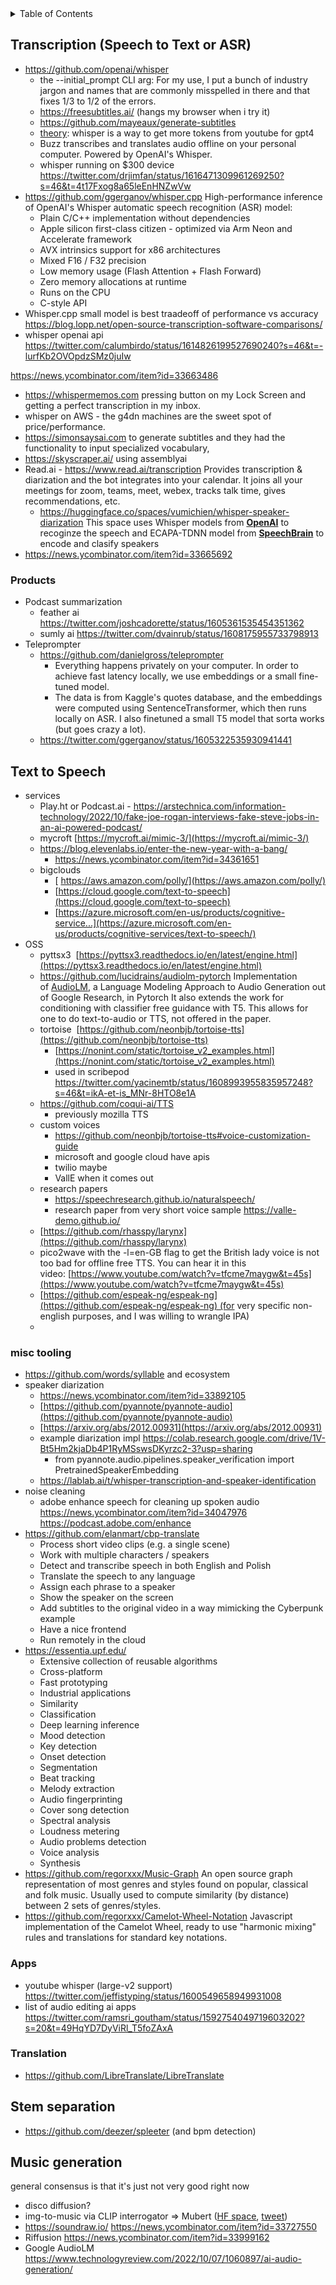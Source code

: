 
<!-- START doctoc generated TOC please keep comment here to allow auto update -->
<!-- DON'T EDIT THIS SECTION, INSTEAD RE-RUN doctoc TO UPDATE -->
<details>
<summary>Table of Contents</summary>

- [Transcription](#transcription)
  - [misc tooling](#misc-tooling)
  - [Apps](#apps)
  - [Translation](#translation)
- [Stem separation](#stem-separation)
- [Music generation](#music-generation)

</details>
<!-- END doctoc generated TOC please keep comment here to allow auto update -->

## Transcription (Speech to Text or ASR)

- https://github.com/openai/whisper
  - the --initial_prompt CLI arg: For my use, I put a bunch of industry jargon and names that are commonly misspelled in there and that fixes 1/3 to 1/2 of the errors.
  - https://freesubtitles.ai/ (hangs my browser when i try it)
  - https://github.com/mayeaux/generate-subtitles
  - [theory](https://twitter.com/ethanCaballero/status/1572692314400628739?s=20&t=j_XtR82eEW6Vp28YvodqJQ): whisper is a way to get more tokens from youtube for gpt4
  - Buzz transcribes and translates audio offline on your personal computer. Powered by OpenAI's Whisper. 
  - whisper running on $300 device https://twitter.com/drjimfan/status/1616471309961269250?s=46&t=4t17Fxog8a65leEnHNZwVw
- https://github.com/ggerganov/whisper.cpp
  High-performance inference of OpenAI's Whisper automatic speech recognition (ASR) model:
  - Plain C/C++ implementation without dependencies
  - Apple silicon first-class citizen - optimized via Arm Neon and Accelerate framework
  - AVX intrinsics support for x86 architectures
  - Mixed F16 / F32 precision
  - Low memory usage (Flash Attention + Flash Forward)
  - Zero memory allocations at runtime
  - Runs on the CPU
  - C-style API
- Whisper.cpp small model is best traadeoff of performance vs accuracy https://blog.lopp.net/open-source-transcription-software-comparisons/
- whisper openai api https://twitter.com/calumbirdo/status/1614826199527690240?s=46&t=-lurfKb2OVOpdzSMz0juIw


https://news.ycombinator.com/item?id=33663486
-  https://whispermemos.com pressing button on my Lock Screen and getting a perfect transcription in my inbox.
- whisper on AWS - the g4dn machines are the sweet spot of price/performance.
- https://simonsaysai.com to generate subtitles and they had the functionality to input specialized vocabulary,
- https://skyscraper.ai/ using assemblyai
- Read.ai - https://www.read.ai/transcription Provides transcription & diarization and the bot integrates into your calendar. It joins all your meetings for zoom, teams, meet, webex, tracks talk time, gives recommendations, etc.
	- https://huggingface.co/spaces/vumichien/whisper-speaker-diarization This space uses Whisper models from [**OpenAI**](https://github.com/openai/whisper) to recoginze the speech and ECAPA-TDNN model from [**SpeechBrain**](https://github.com/speechbrain/speechbrain) to encode and clasify speakers
- https://news.ycombinator.com/item?id=33665692

### Products

- Podcast summarization
	- feather ai https://twitter.com/joshcadorette/status/1605361535454351362
	- sumly ai https://twitter.com/dvainrub/status/1608175955733798913
- Teleprompter
	- https://github.com/danielgross/teleprompter
		- Everything happens privately on your computer. In order to achieve fast latency locally, we use embeddings or a small fine-tuned model.
		- The data is from Kaggle's quotes database, and the embeddings were computed using SentenceTransformer, which then runs locally on ASR. I also finetuned a small T5 model that sorta works (but goes crazy a lot).
	- https://twitter.com/ggerganov/status/1605322535930941441

## Text to Speech

- services
	- Play.ht or Podcast.ai - https://arstechnica.com/information-technology/2022/10/fake-joe-rogan-interviews-fake-steve-jobs-in-an-ai-powered-podcast/
	- mycroft [https://mycroft.ai/mimic-3/](https://mycroft.ai/mimic-3/)
	- https://blog.elevenlabs.io/enter-the-new-year-with-a-bang/ 
		- https://news.ycombinator.com/item?id=34361651
	- bigclouds
		- [ https://aws.amazon.com/polly/](https://aws.amazon.com/polly/)
		- [https://cloud.google.com/text-to-speech](https://cloud.google.com/text-to-speech)
		- [https://azure.microsoft.com/en-us/products/cognitive-service...](https://azure.microsoft.com/en-us/products/cognitive-services/text-to-speech/)
- OSS
	- pyttsx3  [https://pyttsx3.readthedocs.io/en/latest/engine.html](https://pyttsx3.readthedocs.io/en/latest/engine.html)
	- https://github.com/lucidrains/audiolm-pytorch Implementation of [AudioLM](https://google-research.github.io/seanet/audiolm/examples/), a Language Modeling Approach to Audio Generation out of Google Research, in Pytorch It also extends the work for conditioning with classifier free guidance with T5. This allows for one to do text-to-audio or TTS, not offered in the paper.
	- tortoise  [https://github.com/neonbjb/tortoise-tts](https://github.com/neonbjb/tortoise-tts)
		- [https://nonint.com/static/tortoise_v2_examples.html](https://nonint.com/static/tortoise_v2_examples.html)
		- used in scribepod https://twitter.com/yacinemtb/status/1608993955835957248?s=46&t=ikA-et-is_MNr-8HTO8e1A
	- https://github.com/coqui-ai/TTS
		- previously mozilla TTS
	- custom voices
		- https://github.com/neonbjb/tortoise-tts#voice-customization-guide
		- microsoft and google cloud have apis
		- twilio maybe
		- VallE when it comes out
	- research papers
		- https://speechresearch.github.io/naturalspeech/
		- research paper from very short voice sample https://valle-demo.github.io/
	- [https://github.com/rhasspy/larynx](https://github.com/rhasspy/larynx)
	- pico2wave with the -l=en-GB flag to get the British lady voice is not too bad for offline free TTS. You can hear it in this video: [https://www.youtube.com/watch?v=tfcme7maygw&t=45s](https://www.youtube.com/watch?v=tfcme7maygw&t=45s)
	- [https://github.com/espeak-ng/espeak-ng](https://github.com/espeak-ng/espeak-ng) (for very specific non-english purposes, and I was willing to wrangle IPA)
	- 

### misc tooling

- https://github.com/words/syllable and ecosystem
- speaker diarization
	- https://news.ycombinator.com/item?id=33892105
	- [https://github.com/pyannote/pyannote-audio](https://github.com/pyannote/pyannote-audio)
	- [https://arxiv.org/abs/2012.00931](https://arxiv.org/abs/2012.00931)
	- example diarization impl https://colab.research.google.com/drive/1V-Bt5Hm2kjaDb4P1RyMSswsDKyrzc2-3?usp=sharing
		- from pyannote.audio.pipelines.speaker_verification import PretrainedSpeakerEmbedding
	- https://lablab.ai/t/whisper-transcription-and-speaker-identification
- noise cleaning
	- adobe enhance speech for cleaning up spoken audio https://news.ycombinator.com/item?id=34047976 https://podcast.adobe.com/enhance
- https://github.com/elanmart/cbp-translate
	-   Process short video clips (e.g. a single scene)
	-   Work with multiple characters / speakers
	-   Detect and transcribe speech in both English and Polish
	-   Translate the speech to any language
	-   Assign each phrase to a speaker
	-   Show the speaker on the screen
	-   Add subtitles to the original video in a way mimicking the Cyberpunk example
	-   Have a nice frontend
	-   Run remotely in the cloud
- https://essentia.upf.edu/
	- Extensive collection of reusable algorithms
	- Cross-platform
	- Fast prototyping
	- Industrial applications
	- Similarity
	- Classification
	- Deep learning inference
	- Mood detection
	- Key detection
	- Onset detection
	- Segmentation
	- Beat tracking
	- Melody extraction
	- Audio fingerprinting
	- Cover song detection
	- Spectral analysis
	- Loudness metering
	- Audio problems detection
	- Voice analysis
	- Synthesis
- https://github.com/regorxxx/Music-Graph An open source graph representation of most genres and styles found on popular, classical and folk music. Usually used to compute similarity (by distance) between 2 sets of genres/styles.
- https://github.com/regorxxx/Camelot-Wheel-Notation Javascript implementation of the Camelot Wheel, ready to use "harmonic mixing" rules and translations for standard key notations.

### Apps

  - youtube whisper (large-v2 support) https://twitter.com/jeffistyping/status/1600549658949931008
  - list of audio editing ai apps https://twitter.com/ramsri_goutham/status/1592754049719603202?s=20&t=49HqYD7DyViRl_T5foZAxA




### Translation

- https://github.com/LibreTranslate/LibreTranslate

## Stem separation

- https://github.com/deezer/spleeter (and bpm detection)

## Music generation

general consensus is that it's just not very good right now

- disco diffusion?
- img-to-music via CLIP interrogator => Mubert ([HF space](https://huggingface.co/spaces/fffiloni/img-to-music), [tweet](https://twitter.com/fffiloni/status/1585698118137483276))
- https://soundraw.io/ https://news.ycombinator.com/item?id=33727550
- Riffusion https://news.ycombinator.com/item?id=33999162
- Google AudioLM https://www.technologyreview.com/2022/10/07/1060897/ai-audio-generation/